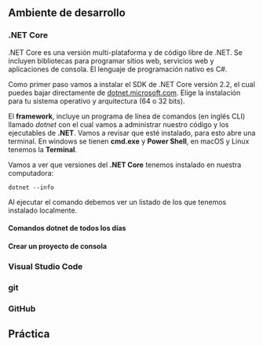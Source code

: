 ## Ambiente de desarrollo

### .NET Core
.NET Core es una versión multi-plataforma y de código libre de .NET. Se incluyen bibliotecas para programar sitios web, servicios web y aplicaciones de consola. El lenguaje de programación nativo es C#. 

Como primer paso vamos a instalar el SDK de .NET Core versión 2.2, el cual puedes bajar directamente de [dotnet.microsoft.com](https://dotnet.microsoft.com/download/dotnet-core/2.2). Elige la instalación para tu sistema operativo y arquitectura (64 o 32 bits).

El **framework**, incluye un programa de línea de comandos (en inglés CLI) llamado *dotnet* con el cual vamos a administrar nuestro código y los ejecutables de **.NET**. Vamos a revisar que esté instalado, para esto abre una terminal. En windows se tienen **cmd.exe** y **Power Shell**, en macOS y Linux tenemos la **Terminal**.

Vamos a ver que versiones del  **.NET Core** tenemos instalado en nuestra computadora:

```
dotnet --info
```

Al ejecutar el comando debemos ver un listado de los que tenemos instalado localmente. 

#### Comandos **dotnet** de todos los días

#### Crear un proyecto de consola











### Visual Studio Code

### git

### GitHub

## Práctica


